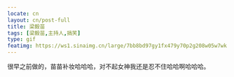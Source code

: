 ```yaml
---
locate: cn
layout: cn/post-full
title: 梁毅苗
tags: [梁毅苗,主持人,搞笑]
type: gif
featimg: https://ws1.sinaimg.cn/large/7bb8bd97gy1fx479y70p2g208w05w7wk.gif
---
```


很早之前做的，苗苗补妆哈哈哈，对不起女神我还是忍不住哈哈啊哈哈哈。